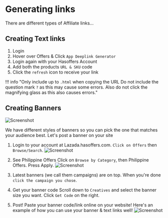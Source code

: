 # Generating links

There are different types of Affiliate links...
## Creating Text links

1. Login
2. Hover over Offers & Click `App Deeplink Generator`
3. Login again with your Hasoffers Account
4. Add both the products `URL & SKU` code
5. Click the `refresh` icon to receive your link

!!! info "Only include up to `.html` when copying the URL Do not include the question mark `?` as this may cause some errors. Also do not click the magnifying glass as this also causes errors."

## Creating Banners

![Screenshot](/img/banner.png)

We have different styles of banners so you can pick the one that matches your audience best. Let's post a banner on your site

1. Login to your account at Lazada.hasoffers.com. `Click on Offers` then `Browse/Search`.
![Screenshot](/img/browse-search.png)

2. See Philippine Offers Click on `Browse by Category`, then Philippine Offers. Press Apply.
![Screenshot](/img/philippine-categories.png)

3. Latest banners (we call them campaigns) are on top. When you're done `click the campaign you chose`.


4. Get your banner code Scroll down to `Creatives` and select the banner size you want. Click `Get Code` on the right.


5. Post! Paste your banner code/link online on your website! Here's an example of how you can use your banner & text links well! ![Screenshot](/img/banner-layout.png)
